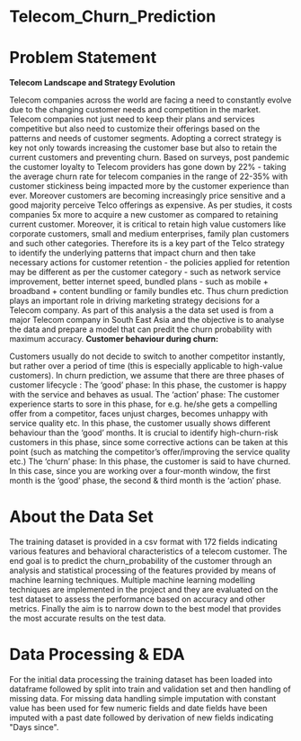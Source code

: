 # Telecom_Churn_Prediction
# Problem Statement
**Telecom Landscape and Strategy Evolution**

Telecom companies across the world are facing a need to constantly evolve due to the changing customer needs and competition in the market. Telecom companies not just need to keep their plans and services competitive but also need to customize their offerings based on the patterns and needs of customer segments. Adopting a correct strategy is key not only towards increasing the customer base but also to retain the current customers and preventing churn. Based on surveys, post pandemic the customer loyalty to Telecom providers has gone down by 22% - taking the average churn rate for telecom companies in the range of 22-35% with customer stickiness being impacted more by the customer experience than ever. Moreover customers are becoming increasingly price sensitive and a good majority perceive Telco offerings as expensive. As per studies, it costs companies 5x more to acquire a new customer as compared to retaining current customer. Moreover, it is critical to retain high value customers like corporate customers, small and medium enterprises, family plan customers and such other categories.
Therefore its is a key part of the Telco strategy to identify the underlying patterns that impact churn and then take necessary actions for customer retention - the policies applied for retention may be different as per the customer category - such as network service improvement, better internet speed, bundled plans - such as mobile + broadband + content bundling or family bundles etc. Thus churn prediction plays an important role in driving marketing strategy decisions for a Telecom company.
As part of this analysis a the data set used is from a major Telecom company in South East Asia and the objective is to analyse the data and prepare a model that can predit the churn probability with maximum accuracy.
**Customer behaviour during churn:**

Customers usually do not decide to switch to another competitor instantly, but rather over a period of time (this is especially applicable to high-value customers). In churn prediction, we assume that there are three phases of customer lifecycle :
The ‘good’ phase: In this phase, the customer is happy with the service and behaves as usual.
The ‘action’ phase: The customer experience starts to sore in this phase, for e.g. he/she gets a compelling offer from a competitor, faces unjust charges, becomes unhappy with service quality etc. In this phase, the customer usually shows different behaviour than the ‘good’ months. It is crucial to identify high-churn-risk customers in this phase, since some corrective actions can be taken at this point (such as matching the competitor’s offer/improving the service quality etc.)
The ‘churn’ phase: In this phase, the customer is said to have churned. In this case, since you are working over a four-month window, the first month is the ‘good’ phase, the second & third month is the ‘action’ phase.

# About the Data Set
The training dataset is provided in a csv format with 172 fields indicating various features and behavioral characteristics of a telecom customer. The end goal is to predict the churn_probability of the customer through an analysis and statistical processing of the features provided by means of machine learning techniques. Multiple machine learning modelling techniques are implemented in the project and they are evaluated on the test dataset to assess the performance based on accuracy and other metrics. Finally the aim is to narrow down to the best model that provides the most accurate results on the test data.

# Data Processing & EDA
For the initial data processing the training dataset has been loaded into dataframe followed by split into train and validation set and then handling of missing data. For missing data handling simple imputation with constant value has been used for few numeric fields and date fields have been imputed with a past date followed by derivation of new fields indicating "Days since".
